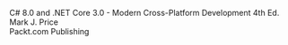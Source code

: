 C# 8.0 and .NET Core 3.0 - Modern Cross-Platform Development 4th Ed.  
Mark J. Price  
Packt.com Publishing  
